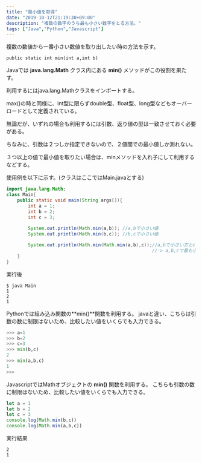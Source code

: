 ```yaml
---
title: "最小値を取得"
date: "2019-10-12T21:19:30+09:00"
description: "複数の数字のうち最も小さい数字をとる方法。"
tags: ["Java","Python","Javascript"]
---
```


複数の数値から一番小さい数値を取り出したい時の方法を示す。

<div class="note_content_by_programming_language" id="note_content_Java">

`public static int min(int a,int b)`

Javaでは **java.lang.Math** クラス内にある **min()** メソッドがこの役割を果たす。

利用するにはjava.lang.Mathクラスをインポートする。

max()の時と同様に、int型に限らずdouble型、float型、long型などもオーバーロードとして定義されている。

無論だが、いずれの場合も利用するには引数、返り値の型は一致させておく必要がある。

ちなみに、引数は２つしか指定できないので、２値間での最小値しか測れない。

３つ以上の値で最小値を取りたい場合は、minメソッドを入れ子にして利用するなどする。

使用例を以下に示す。(クラスはここではMain.javaとする)

```java
import java.lang.Math;
class Main{
	public static void main(String args[]){
		int a = 1;
		int b = 2;
		int c = 3;
		
		System.out.println(Math.min(a,b)); //a,bで小さい値
		System.out.println(Math.min(b,c)); //b,cで小さい値

		System.out.println(Math.min(Math.min(a,b),c));//a,bで小さい方とcで小さい値
													  //-> a,b,cで最も小さい値
	}
}

```

実行後

```
$ java Main
1
2
1
```

</div>
<div class="note_content_by_programming_language" id="note_content_Python">

Pythonでは組み込み関数の**min()**関数を利用する。
javaと違い、こちらは引数の数に制限はないため、比較したい値をいくらでも入力できる。

```python
>>> a=1
>>> b=2
>>> c=3
>>> min(b,c)
2
>>> min(a,b,c)
1
>>> 
```

</div>
<div class="note_content_by_programming_language" id="note_content_Javascript">

JavascriptではMathオブジェクトの **min()** 関数を利用する。
こちらも引数の数に制限はないため、比較したい値をいくらでも入力できる。

```javascript
let a = 1
let b = 2
let c = 3
console.log(Math.min(b,c))
console.log(Math.min(a,b,c))
```

実行結果

```
2
1
```

</div>

